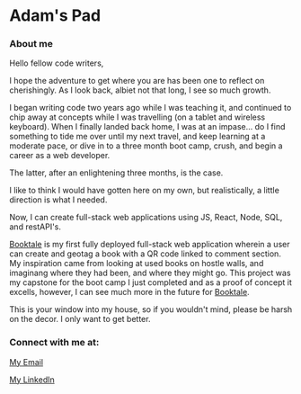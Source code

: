 # Adam's Pad

### About me
Hello fellow code writers, 

I hope the adventure to get where you are has been one to reflect on cherishingly. As I look back, albiet not that long, I see so much growth.

I began writing code two years ago while I was teaching it, and continued to chip away at concepts while I was travelling (on a tablet and wireless keyboard). When I finally landed back home, I was at an impase... do I find something to tide me over until my next travel, and keep learning at a moderate pace, or dive in to a three month boot camp, crush, and begin a career as a web developer. 

The latter, after an enlightening three months, is the case. 

I like to think I would have gotten here on my own, but realistically, a little direction is what I needed. 

Now, I can create full-stack web applications using JS, React, Node, SQL, and restAPI's. 

[Booktale](https://booktale.netlify.app) is my first fully deployed full-stack web application wherein a user can create and geotag a book with a QR code linked to comment section. My inspiration came from looking at used books on hostle walls, and imaginang where they had been, and where they might go. This project was my capstone for the boot camp I just completed and as a proof of concept it excells, however, I can see much more in the future for [Booktale](https://booktale.netlify.app). 

This is your window into my house, so if you wouldn't mind, please be harsh on the decor. I only want to get better. 

### Connect with me at: 

[My Email](mailto:adamdebrouwere@hotmail.com)

[My LinkedIn](https://www.linkedin.com/in/adamdebrouwere)

<!--
**adamdebrouwere/adamdebrouwere** is a ✨ _special_ ✨ repository because its `README.md` (this file) appears on your GitHub profile.

Here are some ideas to get you started:

- 🔭 I’m currently working on ...
- 🌱 I’m currently learning ...
- 👯 I’m looking to collaborate on ...
- 🤔 I’m looking for help with ...
- 💬 Ask me about ...
- 📫 How to reach me: ...
- 😄 Pronouns: ...
- ⚡ Fun fact: ...
-->
